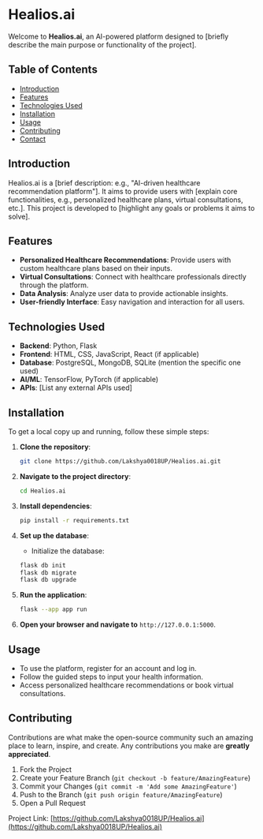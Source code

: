 # Healios.ai

Welcome to **Healios.ai**, an AI-powered platform designed to [briefly describe the main purpose or functionality of the project].

## Table of Contents

- [Introduction](#introduction)
- [Features](#features)
- [Technologies Used](#technologies-used)
- [Installation](#installation)
- [Usage](#usage)
- [Contributing](#contributing)
- [Contact](#contact)

## Introduction

Healios.ai is a [brief description: e.g., "AI-driven healthcare recommendation platform"]. It aims to provide users with [explain core functionalities, e.g., personalized healthcare plans, virtual consultations, etc.]. This project is developed to [highlight any goals or problems it aims to solve].

## Features

- **Personalized Healthcare Recommendations**: Provide users with custom healthcare plans based on their inputs.
- **Virtual Consultations**: Connect with healthcare professionals directly through the platform.
- **Data Analysis**: Analyze user data to provide actionable insights.
- **User-friendly Interface**: Easy navigation and interaction for all users.

## Technologies Used

- **Backend**: Python, Flask
- **Frontend**: HTML, CSS, JavaScript, React (if applicable)
- **Database**: PostgreSQL, MongoDB, SQLite (mention the specific one used)
- **AI/ML**: TensorFlow, PyTorch (if applicable)
- **APIs**: [List any external APIs used]

## Installation

To get a local copy up and running, follow these simple steps:

1. **Clone the repository**:

    ```bash
    git clone https://github.com/Lakshya0018UP/Healios.ai.git
    ```

2. **Navigate to the project directory**:

    ```bash
    cd Healios.ai
    ```

3. **Install dependencies**:

    ```bash
    pip install -r requirements.txt
    ```

5. **Set up the database**:
    - Initialize the database:

    ```bash
    flask db init
    flask db migrate
    flask db upgrade
    ```

6. **Run the application**:

    ```bash
    flask --app app run
    ```

7. **Open your browser and navigate to** `http://127.0.0.1:5000`.

## Usage

- To use the platform, register for an account and log in.
- Follow the guided steps to input your health information.
- Access personalized healthcare recommendations or book virtual consultations.

## Contributing

Contributions are what make the open-source community such an amazing place to learn, inspire, and create. Any contributions you make are **greatly appreciated**.

1. Fork the Project
2. Create your Feature Branch (`git checkout -b feature/AmazingFeature`)
3. Commit your Changes (`git commit -m 'Add some AmazingFeature'`)
4. Push to the Branch (`git push origin feature/AmazingFeature`)
5. Open a Pull Request


Project Link: [https://github.com/Lakshya0018UP/Healios.ai](https://github.com/Lakshya0018UP/Healios.ai)
